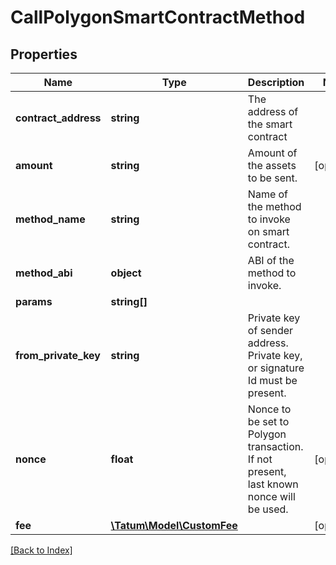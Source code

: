 # CallPolygonSmartContractMethod

## Properties

Name | Type | Description | Notes
------------ | ------------- | ------------- | -------------
**contract_address** | **string** | The address of the smart contract |
**amount** | **string** | Amount of the assets to be sent. | [optional]
**method_name** | **string** | Name of the method to invoke on smart contract. |
**method_abi** | **object** | ABI of the method to invoke. |
**params** | **string[]** |  |
**from_private_key** | **string** | Private key of sender address. Private key, or signature Id must be present. |
**nonce** | **float** | Nonce to be set to Polygon transaction. If not present, last known nonce will be used. | [optional]
**fee** | [**\Tatum\Model\CustomFee**](CustomFee.md) |  | [optional]

[[Back to Index]](../index.md)
